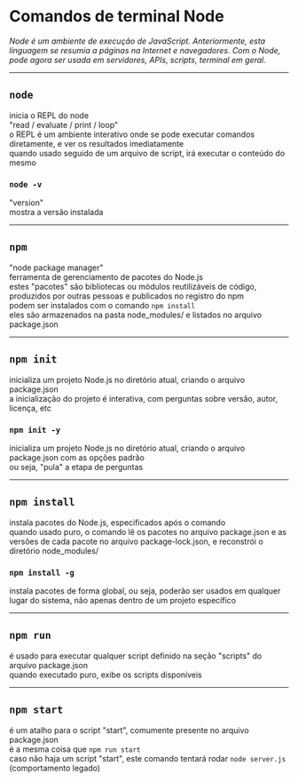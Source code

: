 # Comandos de terminal Node

_Node é um ambiente de execução de JavaScript. Anteriormente, esta linguagem se resumia a páginas na Internet e navegadores. Com o Node, pode agora ser usada em servidores, APIs, scripts, terminal em geral._

---

## `node`
inicia o REPL do node   
"read / evaluate / print / loop"    
o REPL é um ambiente interativo onde se pode executar comandos diretamente, e ver os resultados imediatamente   
quando usado seguido de um arquivo de script, irá executar o conteúdo do mesmo
 
### `node -v`
"version"   
mostra a versão instalada

---

## `npm`
"node package manager"  
ferramenta de gerenciamento de pacotes do Node.js   
estes "pacotes" são bibliotecas ou módulos reutilizáveis de código, produzidos por outras pessoas e publicados no registro do npm   
podem ser instalados com o comando `npm install`   
eles são armazenados na pasta node_modules/ e listados no arquivo package.json

---

## `npm init`
inicializa um projeto Node.js no diretório atual, criando o arquivo package.json    
a inicialização do projeto é interativa, com perguntas sobre versão, autor, licença, etc
 
### `npm init -y`
inicializa um projeto Node.js no diretório atual, criando o arquivo package.json com as opções padrão   
ou seja, "pula" a etapa de perguntas

---

## `npm install`
instala pacotes do Node.js, especificados após o comando    
quando usado puro, o comando lê os pacotes no arquivo package.json e as versões de cada pacote no arquivo package-lock.json, e reconstrói o diretório node_modules/

### `npm install -g`
instala pacotes de forma global, ou seja, poderão ser usados em qualquer lugar do sistema, não apenas dentro de um projeto específico

---

## `npm run`
é usado para executar qualquer script definido na seção "scripts" do arquivo package.json   
quando executado puro, exibe os scripts disponíveis

---

## `npm start`
é um atalho para o script "start", comumente presente no arquivo package.json   
é a mesma coisa que `npm run start`     
caso não haja um script "start", este comando tentará rodar `node server.js` (comportamento legado)